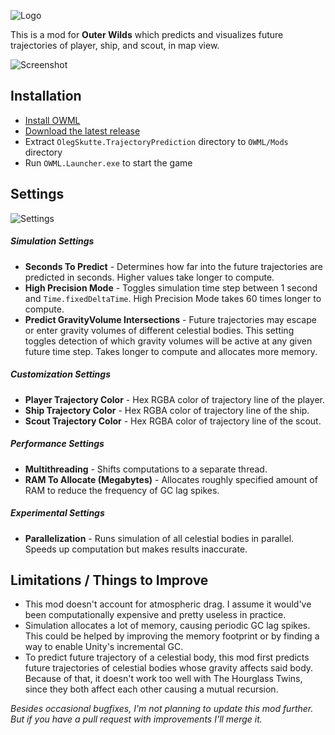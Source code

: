 ![Logo](https://user-images.githubusercontent.com/45887963/202138974-7c1be1b3-a329-40b9-b9c7-ccd3a4be5dea.png)

This is a mod for **Outer Wilds** which predicts and visualizes future trajectories of player, ship, and scout, in map view.

![Screenshot](https://user-images.githubusercontent.com/45887963/202139195-cc38666c-2c16-4875-ad94-7cadea7cc804.jpg)

## Installation
- [Install OWML](https://github.com/amazingalek/owml#installation)
- [Download the latest release](https://github.com/SkutteOleg/TrajectoryPrediction/releases/latest)
- Extract `OlegSkutte.TrajectoryPrediction` directory to `OWML/Mods` directory
- Run `OWML.Launcher.exe` to start the game

## Settings
![Settings](https://user-images.githubusercontent.com/45887963/202139282-0c378a33-0c12-4907-99e4-c98604dcabe1.jpg)
##### Simulation Settings
- **Seconds To Predict** - Determines how far into the future trajectories are predicted in seconds. Higher values take longer to compute.
- **High Precision Mode** - Toggles simulation time step between 1 second and `Time.fixedDeltaTime`. High Precision Mode takes 60 times longer to compute.
- **Predict GravityVolume Intersections** - Future trajectories may escape or enter gravity volumes of different celestial bodies. This setting toggles detection of which gravity volumes will be active at any given future time step. Takes longer to compute and allocates more memory.
##### Customization Settings
- **Player Trajectory Color** - Hex RGBA color of trajectory line of the player.
- **Ship Trajectory Color** - Hex RGBA color of trajectory line of the ship.
- **Scout Trajectory Color** - Hex RGBA color of trajectory line of the scout.
##### Performance Settings
- **Multithreading** - Shifts computations to a separate thread.
- **RAM To Allocate (Megabytes)** - Allocates roughly specified amount of RAM to reduce the frequency of GC lag spikes.
##### Experimental Settings
- **Parallelization** - Runs simulation of all celestial bodies in parallel. Speeds up computation but makes results inaccurate.

## Limitations / Things to Improve
- This mod doesn't account for atmospheric drag. I assume it would've been computationally expensive and pretty useless in practice.
- Simulation allocates a lot of memory, causing periodic GC lag spikes. This could be helped by improving the memory footprint or by finding a way to enable Unity's incremental GC.
- To predict future trajectory of a celestial body, this mod first predicts future trajectories of celestial bodies whose gravity affects said body. Because of that, it doesn't work too well with The Hourglass Twins, since they both affect each other causing a mutual recursion.

*Besides occasional bugfixes, I'm not planning to update this mod further. But if you have a pull request with improvements I'll merge it.*
